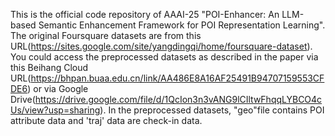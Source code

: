 This is the official code repository of AAAI-25 "POI-Enhancer: An LLM-based Semantic Enhancement Framework for POI Representation Learning".
The original Foursquare datasets are from this URL(https://sites.google.com/site/yangdingqi/home/foursquare-dataset). 
You could access the preprocessed datasets as described in the paper via this Beihang Cloud URL(https://bhpan.buaa.edu.cn/link/AA486E8A16AF25491B94707159553CFDE6) or via Google Drive(https://drive.google.com/file/d/1QcIon3n3vANG9lCIltwFhqqLYBCO4cUs/view?usp=sharing).
In the preprocessed datasets, "geo"file contains POI attribute data and 'traj' data are check-in data.
